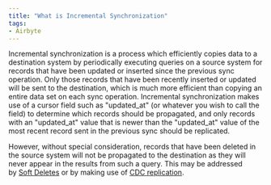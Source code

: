 ```yaml
---
title: "What is Incremental Synchronization"
tags:
- Airbyte
---
```

Incremental synchronization is a process which efficiently copies data to a destination system by periodically executing queries on a source system for records that have been updated or inserted since the previous sync operation. Only those records that have been recently inserted or updated will be sent to the destination, which is much more efficient than copying an entire data set on each sync operation. Incremental synchronization makes use of a cursor field such as "updated_at" (or whatever you wish to call the field) to determine which records should be propagated, and only records with an "updated_at" value that is newer than the "updated_at" value of the most recent record sent in the previous sync should be replicated.  
  
However, without special consideration, records that have been deleted in the source system will not be propagated to the destination as they will never appear in the results from such a query. This may be addressed by [Soft Deletes](term/soft%20deletes.md) or by making use of [CDC replication](https://airbyte.com/blog/change-data-capture-definition-methods-and-benefits).